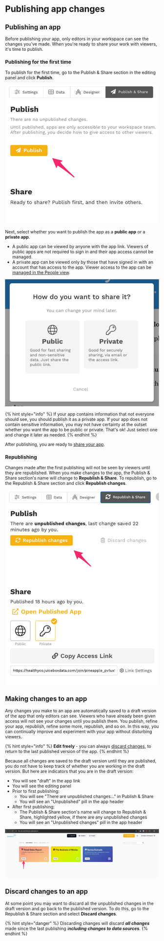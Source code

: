 # Publishing app changes

## Publishing an app

Before publishing your app, only editors in your workspace can see the changes you've made. When you're ready to share your work with viewers, it's time to publish. 

### Publishing for the first time

To publish for the first time, go to the Publish & Share section in the editing panel and click **Publish**. 

![Select &quot;Publish&quot; to publish an app for the first time](../../.gitbook/assets/image%20%28124%29.png)

Next, select whether you want to publish the app as a **public app** or a **private app**. 

* A public app can be viewed by anyone with the app link. Viewers of public apps are not required to sign in and their app access cannot be managed.  
* A private app can be viewed only by those that have signed in with an account that has access to the app. Viewer access to the app can be [managed in the People view](../../managing-users/user-management-and-roles.md).

![Select whether to publish as a public or private app](../../.gitbook/assets/image%20%28113%29.png)

{% hint style="info" %}
 If your app contains information that not everyone should see, you should publish it as a private app. If your app does not contain sensitive information, you may not have certainty at the outset whether you want the app to be public or private. That's ok! Just select one and change it later as needed. 
{% endhint %}

After publishing, you are ready to [share your app](sharing-and-access-controls.md). 

### Republishing

Changes made after the first publishing will not be seen by viewers until they are republished. When you make changes to the app, the Publish & Share section's name will change to **Republish & Share**. To republish, go to the Republish & Share section and click **Republish changes**. 

![Viewers will not see your changes until you select &quot;Republish changes&quot;](../../.gitbook/assets/image%20%28126%29.png)

## Making changes to an app

Any changes you make to an app are automatically saved to a draft version of the app that only editors can see. Viewers who have already been given access will not see your changes until you publish them. You publish, refine your app, republish, refine some more, republish, and so on. In this way, you can continually improve and experiment with your app without disturbing viewers. 

{% hint style="info" %}
**Edit freely** - you can always [discard changes](https://juicebox.gitbook.io/juicebox/authoring-apps/publish-and-share/publishing-app-changes#discard-changes-to-an-app), to return to the last published version of the app.
{% endhint %}

Because all changes are saved to the draft version until they are published, you do not have to keep track of whether you are working in the draft version. But here are indicators that you are in the draft version:

* You will see "draft" in the app link
* You will see the editing panel
* Prior to first publishing:
  * You will see "There are unpublished changes..." in Publish & Share
  * You will see an "Unpublished" pill in the app header
* After first publishing:
  * The Publish & Share section's name will change to Republish & Share, highlighted yellow, if there are any unpublished changes
  * You will see an "Unpublished changes" pill in the app header

![](../../.gitbook/assets/image%20%283%29.png)



## Discard changes to an app

At some point you may want to discard all the unpublished changes in the draft version and go back to the published version. To do this, go to the Republish & Share section and select **Discard changes**. 

{% hint style="danger" %}
Discarding changes will discard _**all changes**_ made since the last publishing _i**ncluding changes to data sources**_. 
{% endhint %}



